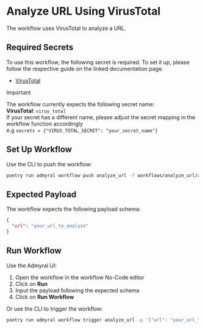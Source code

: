 # Analyze URL Using VirusTotal

The workflow uses VirusTotal to analyze a URL.

## Required Secrets

To use this workflow, the following secret is required. To set it up, please follow the respective guide on the linked documentation page.

- [VirusTotal](https://docs.admyral.dev/integrations/virus_total/virus_total)

> [!IMPORTANT]
> The workflow currently expects the following secret name: \
> **VirusTotal**: `virus_total` \
> If your secret has a different name, please adjust the secret mapping in the workflow function accordingly \
> e.g `secrets = {"VIRUS_TOTAL_SECRET": "your_secret_name"}`

## Set Up Workflow

Use the CLI to push the workflow:

```bash
poetry run admyral workflow push analyze_url -f workflows/analyze_url/analyze_url.py --activate
```

## Expected Payload

The workflow expects the following payload schema:

```json
{
  "url": "your_url_to_analyze"
}
```

## Run Workflow

Use the Admyral UI:

1. Open the workflow in the workflow No-Code editor
2. Click on **Run**
3. Input the payload following the expected schema
4. Click on **Run Workflow**

Or use the CLI to trigger the workflow:

```bash
poetry run admyral workflow trigger analyze_url -p '{"url": "your_url_to_analyze"}'
```
